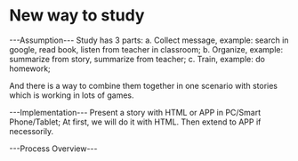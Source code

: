 # New way to study

---Assumption---
Study has 3 parts: 
	a. Collect message, example: search in google, read book, listen from teacher in classroom;
	b. Organize, example: summarize from story, summarize from teacher;
	c. Train, example: do homework;

And there is a way to combine them together in one scenario with stories which is working in lots of games.


---Implementation---
Present a story with HTML or APP in PC/Smart Phone/Tablet;
At first, we will do it with HTML. Then extend to APP if necessorily.


---Process Overview---
